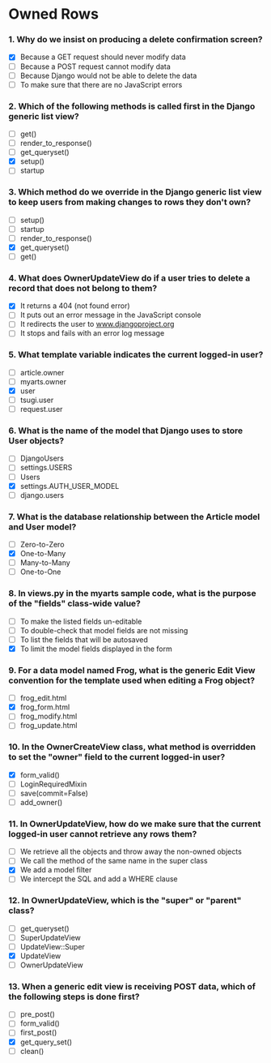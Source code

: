# Owned Rows

### 1. Why do we insist on producing a delete confirmation screen?

- [x] Because a GET request should never modify data
- [ ] Because a POST request cannot modify data
- [ ] Because Django would not be able to delete the data
- [ ] To make sure that there are no JavaScript errors

### 2. Which of the following methods is called first in the Django generic list view?

- [ ] get()
- [ ] render_to_response()
- [ ] get_queryset()
- [x] setup()
- [ ] startup

### 3. Which method do we override in the Django generic list view to keep users from making changes to rows they don't own?

- [ ] setup()
- [ ] startup
- [ ] render_to_response()
- [x] get_queryset()
- [ ] get()

### 4. What does OwnerUpdateView do if a user tries to delete a record that does not belong to them?

- [x] It returns a 404 (not found error)
- [ ] It puts out an error message in the JavaScript console
- [ ] It redirects the user to www.djangoproject.org
- [ ] It stops and fails with an error log message

### 5. What template variable indicates the current logged-in user?

- [ ] article.owner
- [ ] myarts.owner
- [x] user
- [ ] tsugi.user
- [ ] request.user

### 6. What is the name of the model that Django uses to store User objects?

- [ ] DjangoUsers
- [ ] settings.USERS
- [ ] Users
- [x] settings.AUTH_USER_MODEL
- [ ] django.users

### 7. What is the database relationship between the Article model and User model?

- [ ] Zero-to-Zero
- [x] One-to-Many
- [ ] Many-to-Many
- [ ] One-to-One

### 8. In views.py in the myarts sample code, what is the purpose of the "fields" class-wide value?

- [ ] To make the listed fields un-editable
- [ ] To double-check that model fields are not missing
- [ ] To list the fields that will be autosaved
- [x] To limit the model fields displayed in the form

### 9. For a data model named Frog, what is the generic Edit View convention for the template used when editing a Frog object?

- [ ] frog_edit.html
- [x] frog_form.html
- [ ] frog_modify.html
- [ ] frog_update.html

### 10. In the OwnerCreateView class, what method is overridden to set the "owner" field to the current logged-in user?

- [x] form_valid()
- [ ] LoginRequiredMixin
- [ ] save(commit=False)
- [ ] add_owner()

### 11. In OwnerUpdateView, how do we make sure that the current logged-in user cannot retrieve any rows them?

- [ ] We retrieve all the objects and throw away the non-owned objects
- [ ] We call the method of the same name in the super class
- [x] We add a model filter
- [ ] We intercept the SQL and add a WHERE clause

### 12. In OwnerUpdateView, which is the "super" or "parent" class?

- [ ] get_queryset()
- [ ] SuperUpdateView
- [ ] UpdateView::Super
- [x] UpdateView
- [ ] OwnerUpdateView

### 13. When a generic edit view is receiving POST data, which of the following steps is done first?

- [ ] pre_post()
- [ ] form_valid()
- [ ] first_post()
- [x] get_query_set()
- [ ] clean()
